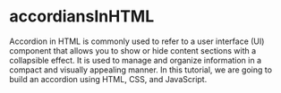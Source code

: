 # accordiansInHTML

Accordion in HTML is commonly used to refer to a user interface (UI) component that allows you to show or hide content sections with a collapsible effect. It is used to manage and organize information in a compact and visually appealing manner. In this tutorial, we are going to build an accordion using HTML, CSS, and JavaScript.
